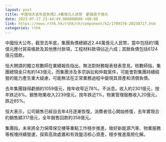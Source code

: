 ```yaml
---
layout: post
title: 中國恒大去年底負債2.4萬億元人民幣　虧損逾千億元
date: 2023-07-17 23:44:49.000000000 +08:00
link: https://news.rthk.hk/rthk/ch/component/k2/1709376-20230717.htm
categories: rthk
---
```


中國恒大公布，截至去年底，集團負債總額近2.44萬億元人民幣，當中包括約1萬億元應付貿易帳款及其他應付款項，工程材料款項佔近六成；其餘負債包括6124億元借款。

恒大聘請的獨立核數師在業績報告指出，無法對財務報表發表意見。核數師指，集團總現金只有約143億元，而集團涉及多宗訴訟和仲裁案件，可能會對集團持續經營的能力產生重大疑慮，可能無法在正常業務過程中變現其資產和清償負債。

去年集團錄得虧損約1059億元，按年收窄近78%。不派息。收入約2301億元，按年跌近8%。銷售物業收入2239億元，按年跌近1%，物業管理服務收入20億元，跌近85%。

恒大表示，公司銷售已經自去年4月逐漸恢復，消費者信心開始修復，去年實現合約銷售額317億元，全年銷售回款約358億元。

集團指，未來將全力保障保交樓等重點工作穩步推進，做好新能源汽車、物業服務等板塊持續營運，探索高效處置和有效盤活核心資產，穩步推進風險化解。
